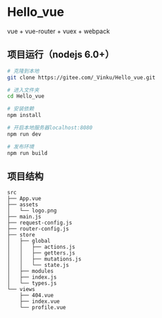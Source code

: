 # Hello_vue
vue + vue-router + vuex + webpack

## 项目运行（nodejs 6.0+）
``` bash
# 克隆到本地
git clone https://gitee.com/_Vinku/Hello_vue.git

# 进入文件夹
cd Hello_vue

# 安装依赖
npm install

# 开启本地服务器localhost:8080
npm run dev

# 发布环境
npm run build
```

## 项目结构
```
src
├── App.vue
├── assets
│   └── logo.png
├── main.js
├── request-config.js
├── router-config.js
├── store
│   ├── global
│   │   ├── actions.js
│   │   ├── getters.js
│   │   ├── mutations.js
│   │   └── state.js
│   ├── modules
│   ├── index.js
│   └── types.js
└── views
    ├── 404.vue
    ├── index.vue
    └── profile.vue
```